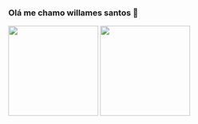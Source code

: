 ### Olá me chamo willames santos 👋

<!--
**willames07/willames07** is a ✨ _special_ ✨ repository because its `README.md` (this file) appears on your GitHub profile.

Here are some ideas to get you started:

- 🔭 I’m currently working on ...
- 🌱 I’m currently learning ...
- 👯 I’m looking to collaborate on ...
- 🤔 I’m looking for help with ...
- 💬 Ask me about ...
- 📫 How to reach me: ...
- 😄 Pronouns: ...
- ⚡ Fun fact: ...
-->
<div>
<img height="180em" src="https://github-readme-stats.vercel.app/api?username=willames07&show_icons=true&theme=dracula&include_all_commits=true&count_private=true"/> 
     <img height="180em" src="https://github-readme-stats.vercel.app/api/top-langs/?username=willames07&layout=compact&langs_count=7&theme=dracula"/> 
</div>
